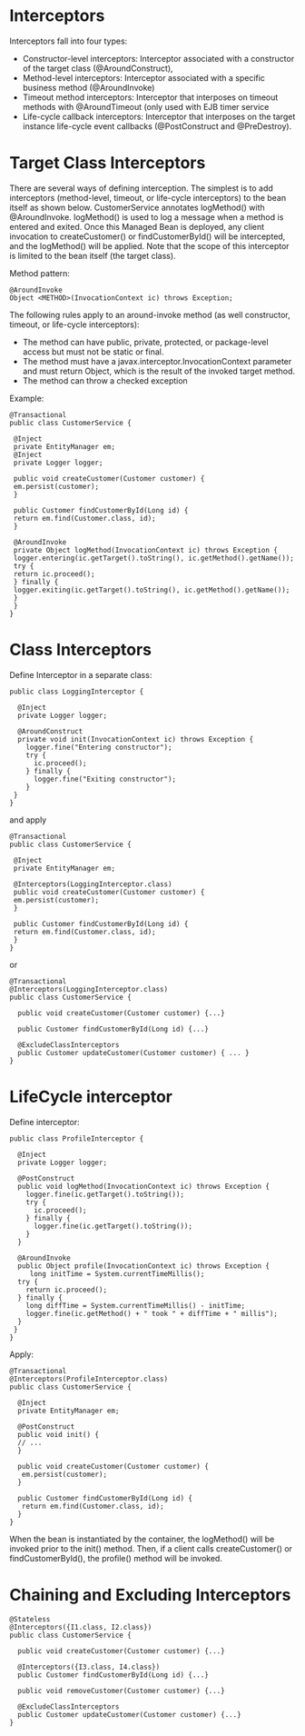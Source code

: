 Interceptors
===
Interceptors fall into four types:
* Constructor-level interceptors: Interceptor associated with a constructor of the target class 
(@AroundConstruct),
* Method-level interceptors: Interceptor associated with a specific business method (@AroundInvoke)
* Timeout method interceptors: Interceptor that interposes on timeout methods with @AroundTimeout (only used with EJB timer service
* Life-cycle callback interceptors: Interceptor that interposes on the target instance life-cycle 
event callbacks (@PostConstruct and @PreDestroy).

Target Class Interceptors
===
There are several ways of defining interception. The simplest is to add interceptors (method-level, timeout, or 
life-cycle interceptors) to the bean itself as shown below. CustomerService annotates logMethod() with 
@AroundInvoke. logMethod() is used to log a message when a method is entered and exited. Once this Managed 
Bean is deployed, any client invocation to createCustomer() or findCustomerById() will be intercepted, and the 
logMethod() will be applied. Note that the scope of this interceptor is limited to the bean itself (the target class).

Method pattern:
```
@AroundInvoke
Object <METHOD>(InvocationContext ic) throws Exception;
```

The following rules apply to an around-invoke method (as well constructor, timeout, or life-cycle interceptors):
* The method can have public, private, protected, or package-level access but must not be 
static or final.
* The method must have a javax.interceptor.InvocationContext parameter and must return 
Object, which is the result of the invoked target method.
* The method can throw a checked exception

Example:
```
@Transactional
public class CustomerService {
 
 @Inject
 private EntityManager em;
 @Inject
 private Logger logger;
 
 public void createCustomer(Customer customer) {
 em.persist(customer);
 }
 
 public Customer findCustomerById(Long id) {
 return em.find(Customer.class, id);
 }
 
 @AroundInvoke
 private Object logMethod(InvocationContext ic) throws Exception {
 logger.entering(ic.getTarget().toString(), ic.getMethod().getName());
 try {
 return ic.proceed();
 } finally {
 logger.exiting(ic.getTarget().toString(), ic.getMethod().getName());
 }
 }
}
```
Class Interceptors
====

Define Interceptor in a separate class:
```
public class LoggingInterceptor {
 
  @Inject
  private Logger logger;
 
  @AroundConstruct
  private void init(InvocationContext ic) throws Exception {
    logger.fine("Entering constructor");
    try {
      ic.proceed();
    } finally {
      logger.fine("Exiting constructor");
    }
 }
}
```

and apply
```
@Transactional
public class CustomerService {
 
 @Inject
 private EntityManager em;
 
 @Interceptors(LoggingInterceptor.class)
 public void createCustomer(Customer customer) {
 em.persist(customer);
 }
 
 public Customer findCustomerById(Long id) {
 return em.find(Customer.class, id);
 }
}
```
or
```
@Transactional
@Interceptors(LoggingInterceptor.class)
public class CustomerService {
  
  public void createCustomer(Customer customer) {...}
  
  public Customer findCustomerById(Long id) {...}
 
  @ExcludeClassInterceptors
  public Customer updateCustomer(Customer customer) { ... }
} 
```

LifeCycle interceptor
===
Define interceptor:
```
public class ProfileInterceptor {
 
  @Inject
  private Logger logger;
 
  @PostConstruct
  public void logMethod(InvocationContext ic) throws Exception {
    logger.fine(ic.getTarget().toString());
    try {
      ic.proceed();
    } finally {
      logger.fine(ic.getTarget().toString());
    }
  }
 
  @AroundInvoke
  public Object profile(InvocationContext ic) throws Exception {
     long initTime = System.currentTimeMillis();
  try {
    return ic.proceed();
  } finally {
    long diffTime = System.currentTimeMillis() - initTime;
    logger.fine(ic.getMethod() + " took " + diffTime + " millis");
  }
 }
}
```

Apply:
```
@Transactional
@Interceptors(ProfileInterceptor.class)
public class CustomerService {
 
  @Inject
  private EntityManager em;
 
  @PostConstruct
  public void init() {
  // ...
  }
 
  public void createCustomer(Customer customer) {
   em.persist(customer);
  }
 
  public Customer findCustomerById(Long id) {
   return em.find(Customer.class, id);
  }
}
```
When the bean is instantiated by the 
container, the logMethod() will be invoked prior to the init() method. Then, if a client calls createCustomer() or 
findCustomerById(), the profile() method will be invoked.

Chaining and Excluding Interceptors
====
```
@Stateless
@Interceptors({I1.class, I2.class})
public class CustomerService {
  
  public void createCustomer(Customer customer) {...}
  
  @Interceptors({I3.class, I4.class})
  public Customer findCustomerById(Long id) {...}
  
  public void removeCustomer(Customer customer) {...}
 
  @ExcludeClassInterceptors
  public Customer updateCustomer(Customer customer) {...}
}
```
